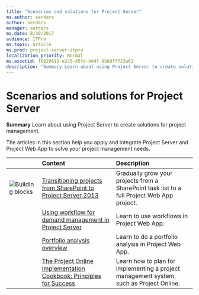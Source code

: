 ```yaml
---
title: "Scenarios and solutions for Project Server"
ms.author: serdars
author: serdars
manager: serdars
ms.date: 8/30/2017
audience: ITPro
ms.topic: article
ms.prod: project-server-itpro
localization_priority: Normal
ms.assetid: f5829613-e2c5-45fd-b44f-9b89f7723a61
description: "Summary Learn about using Project Server to create solutions for project management."
---
```


# Scenarios and solutions for Project Server
 
 **Summary** Learn about using Project Server to create solutions for project management.
  
The articles in this section help you apply and integrate Project Server and Project Web App to solve your project management needs.
  
||**Content**|**Description**|
|:-----|:-----|:-----|
|![Building blocks](images/mod_icon_buildingblock_M.png)|[Transitioning projects from SharePoint to Project Server 2013](transitioning-projects-from-sharepoint-to-project-server-2013.md) <br/> |Gradually grow your projects from a SharePoint task list to a full Project Web App project.  <br/> |
||[Using workflow for demand management in Project Server](using-workflow-for-demand-management-in-project-server.md) <br/> |Learn to use workflows in Project Web App.  <br/> |
||[Portfolio analysis overview](portfolio-analysis-overview.md) <br/> |Learn to do a portfolio analysis in Project Web App.  <br/> |
||[The Project Online Implementation Cookbook: Principles for Success](project-online-implementation-cookbook.md) <br/> |Learn how to plan for implementing a project management system, such as Project Online.  <br/> |
   

